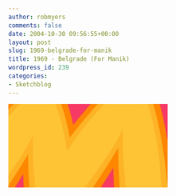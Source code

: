 ```yaml
---
author: robmyers
comments: false
date: 2004-10-30 09:56:55+00:00
layout: post
slug: 1969-belgrade-for-manik
title: 1969 - Belgrade (For Manik)
wordpress_id: 239
categories:
- Sketchblog
---
```


![](/assets/PastedGraphic-1.jpg)  


